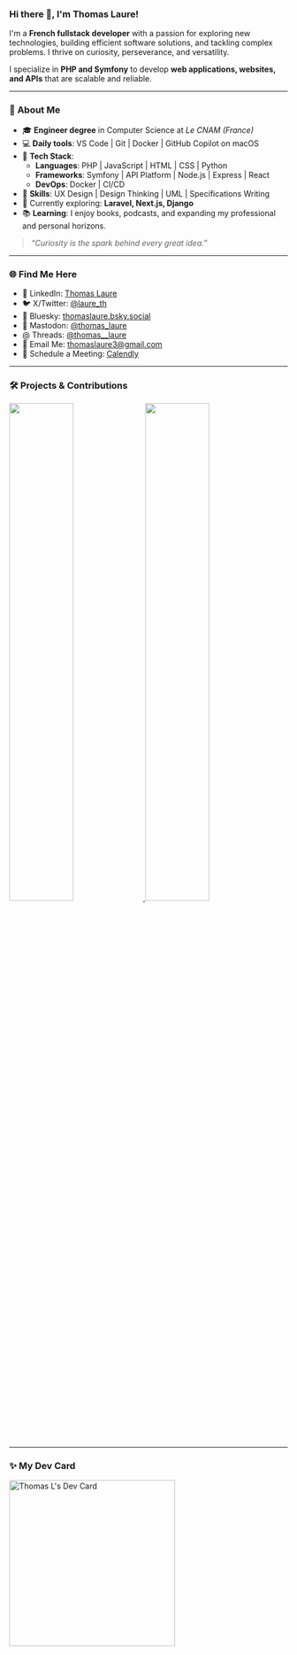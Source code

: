 ### Hi there 👋, **I'm Thomas Laure!**

I'm a **French fullstack developer** with a passion for exploring new technologies, building efficient software solutions, and tackling complex problems. I thrive on curiosity, perseverance, and versatility.

I specialize in **PHP and Symfony** to develop **web applications, websites, and APIs** that are scalable and reliable.

---

### 🚀 **About Me**

- 🎓 **Engineer degree** in Computer Science at *Le CNAM (France)*  
- 💻 **Daily tools**: VS Code | Git | Docker | GitHub Copilot on macOS  
- 🧰 **Tech Stack**:  
  - **Languages**: PHP | JavaScript | HTML | CSS | Python  
  - **Frameworks**: Symfony | API Platform | Node.js | Express | React  
  - **DevOps**: Docker | CI/CD  
- 🧩 **Skills**: UX Design | Design Thinking | UML | Specifications Writing  
- 🌱 Currently exploring: **Laravel, Next.js, Django**  
- 📚 **Learning**: I enjoy books, podcasts, and expanding my professional and personal horizons.  

> *“Curiosity is the spark behind every great idea.”*

---

### 🌐 **Find Me Here**

- 🔗 LinkedIn: [Thomas Laure](https://www.linkedin.com/in/thomas-laure-software-engineer/)
- 🐦 X/Twitter: [@laure_th](https://twitter.com/laure_th)
- 🔵 Bluesky: [thomaslaure.bsky.social](https://bsky.app/profile/thomaslaure.bsky.social)
- 🐘 Mastodon: [@thomas_laure](https://mastodon.social/@thomas_laure)
- @ Threads: [@thomas__laure](https://www.threads.net/@thomas__laure?xmt=AQGzU39LeILFhhcxKZevmMQyp1ePXX6lVFk72MkNeCVHRK0)
- 📧 Email Me: [thomaslaure3@gmail.com](mailto:thomaslaure3@gmail.com)
- 📅 Schedule a Meeting: [Calendly](https://calendly.com/thomaslaure3/30min)

---

### 🛠️ **Projects & Contributions**

<a href="https://github.com/thlaure">
  <img src="https://github-readme-stats.vercel.app/api?username=thlaure&show_icons=true&theme=radical" width="48%" />
</a>
<a href="https://github.com/thlaure">
  <img src="https://github-readme-stats.vercel.app/api/top-langs/?username=thlaure&layout=compact&theme=radical" width="48%" />
</a>

---

### ✨ **My Dev Card**

<a href="https://app.daily.dev/Thomas_L">
  <img src="https://api.daily.dev/devcards/9cef2e19aa964ce4af7703c1f3c5c3ab.png?r=niu" width="300" alt="Thomas L's Dev Card" />
</a>
